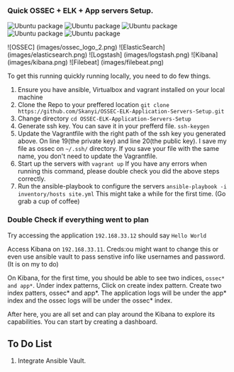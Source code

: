 ### Quick OSSEC + ELK + App servers Setup.

![Ubuntu package](https://img.shields.io/ubuntu/v/ansible/bionic?label=Ansible&style=for-the-badge)
![Ubuntu package](https://img.shields.io/ubuntu/v/vagrant/bionic?label=Vagrant&style=for-the-badge)
![Ubuntu package](https://img.shields.io/ubuntu/v/virtualbox/bionic?label=VirtualBox&style=for-the-badge)
![Ubuntu package](https://img.shields.io/ubuntu/v/nginx/bionic?label=Nginx&style=for-the-badge)
![Ubuntu package](https://img.shields.io/ubuntu/v/gunicorn/bionic?label=Gunicorn&style=for-the-badge)

![OSSEC] (images/ossec_logo_2.png)
![ElasticSearch] (images/elasticsearch.png)
![Logstash] (images/logstash.png)
![Kibana] (images/kibana.png)
![Filebeat] (images/filebeat.png)

To get this running quickly running locally, you need to do few things. 

1. Ensure you have ansible, Virtualbox and vagrant installed on your local machine
2. Clone the Repo to your preffered location
`git clone https://github.com/Skanyi/OSSEC-ELK-Application-Servers-Setup.git`
3. Change directory 
`cd OSSEC-ELK-Application-Servers-Setup`
4. Generate ssh key. You can save it in your prefferd file. 
`ssh-keygen`
5. Update the Vagrantfile with the right path of the ssh key you generated above. On line 19(the private key)  and line 20(the public key). I save my file as ossec on `~/.ssh/` directory. If you save your file with the same name, you don't need to update the Vagrantfile.
6. Start up the servers with 
`vagrant up`
If you have any errors when running this command, please double check you did the above steps correctly.
7. Run the ansible-playbook to configure the servers
`ansible-playbook -i inventory/hosts site.yml`
This might take a while for the first time. (Go grab a cup of coffee)


### Double Check if everything went to plan
Try accessing the application `192.168.33.12` should say `Hello World`

Access Kibana on `192.168.33.11`. 
Creds:ou might want to change this or even use ansible vault to pass senstive info like usernames and password. (It is on my to do)

On Kibana, for the first time, you should be able to see two indices,  `ossec* and app*`. Under index patterns, Click on create index pattern.
Create two index patters, ossec* and app*. The application logs will be under the app* index and the ossec logs will be under the ossec* index.

After here, you are all set and can play around the Kibana to explore its capabilities. You can start by creating a dashboard. 


## To Do List
1. Integrate Ansible Vault.